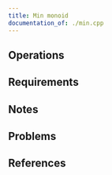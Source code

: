 ```yaml
---
title: Min monoid
documentation_of: ./min.cpp
---
```


## Operations

## Requirements

## Notes

## Problems

## References
